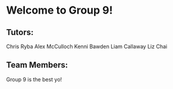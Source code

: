 # Welcome to Group 9!

## Tutors:
Chris Ryba
Alex McCulloch
Kenni Bawden
Liam Callaway
Liz Chai

## Team Members:




Group 9 is the best yo!
